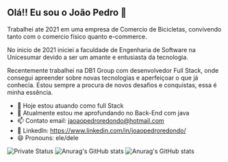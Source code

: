 ## Olá!! Eu sou o João Pedro 👋

Trabalhei ate 2021 em uma empresa de Comercio de Bicicletas, convivendo tanto com o comercio físico quanto e-commerce.

No inicio de 2021 iniciei a faculdade de Engenharia de Software na Unicesumar devido a ser um amante e entusiasta da tecnologia. 

Recentemente trabalhei na DB1 Group com desenvolvedor Full Stack, onde consegui apreender sobre novas tecnologias e aperfeiçoar o que já conhecia. Estou sempre a procura de novos desafios e conquistas, essa é minha essência.

- 🔭 Hoje estou atuando como full Stack
- 🌱 Atualmente estou me aprofundando no Back-End com java
- 📫 Contato email: jaoaopedroredondo@hotmail.com
- 🔗 Linkedln: https://www.linkedin.com/in/joaopedroredondo/
- 😄 Pronouns: ele/dele

![Private Status](https://github-readme-stats.vercel.app/api?username=Joaopredondo&count_private=true)
![Anurag's GitHub stats](https://github-readme-stats.vercel.app/api?username=Joaopredondo&show_icons=true)
![Anurag's GitHub stats](https://github-readme-stats.vercel.app/api?username=Joaopredondo&show_icons=true&theme=radical)
